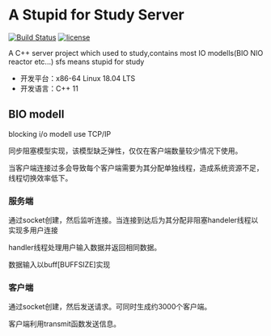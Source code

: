 # A Stupid for Study Server


[![Build Status](https://travis-ci.org/yxtwl94/sfs_server.svg?branch=master)](https://travis-ci.org/yxtwl94/sfs_server)
[![license](https://img.shields.io/github/license/mashape/apistatus.svg)](https://opensource.org/licenses/MIT)

A C++ server project which used to study,contains most IO modells(BIO NIO reactor etc...)
sfs means stupid for study

* 开发平台：x86-64 Linux 18.04 LTS
* 开发语言：C++ 11

## BIO modell

blocking i/o modell use TCP/IP

同步阻塞模型实现，该模型缺乏弹性，仅仅在客户端数量较少情况下使用。

当客户端连接过多会导致每个客户端需要为其分配单独线程，造成系统资源不足，线程切换效率低下。

### 服务端

通过socket创建，然后监听连接。当连接到达后为其分配非阻塞handeler线程以实现多用户连接

handler线程处理用户输入数据并返回相同数据。

数据输入以buff[BUFFSIZE]实现

### 客户端

通过socket创建，然后发送请求。可同时生成约3000个客户端。

客户端利用transmit函数发送信息。
